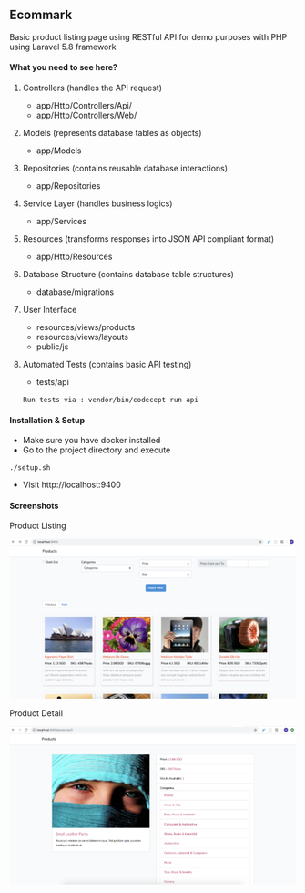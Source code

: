 Ecommark 
---
Basic product listing page using RESTful API for demo purposes with PHP using Laravel 5.8 framework

#### What you need to see here?

1. Controllers (handles the API request)
    + app/Http/Controllers/Api/
    + app/Http/Controllers/Web/
    
2. Models (represents database tables as objects)
    + app/Models
    
3. Repositories (contains reusable database interactions)
    + app/Repositories
    
4. Service Layer (handles business logics)
    + app/Services
    
5. Resources (transforms responses into JSON API compliant format)
    + app/Http/Resources
        
6. Database Structure (contains database table structures)
    + database/migrations
    
7. User Interface
    + resources/views/products
    + resources/views/layouts
    + public/js
    
7. Automated Tests (contains basic API testing)
    + tests/api
    ```
    Run tests via : vendor/bin/codecept run api
    ```
    
    
#### Installation & Setup
* Make sure you have docker installed
* Go to the project directory and execute
```
./setup.sh
```

* Visit http://localhost:9400



#### Screenshots
Product Listing

![Product Listing Image](https://github.com/mvestil/ecommark/blob/master/resources/images/product-list.png "Product Listing")

Product Detail

![Product Detail Image](https://github.com/mvestil/ecommark/blob/master/resources/images/product-detail.png "Product Listing")


